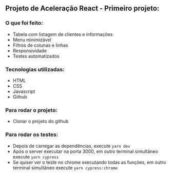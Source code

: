 ## Projeto de Aceleração React - Primeiro projeto:

<h3>O que foi feito:</h3>

+ Tabela com listagem de clientes e informações
+ Menu minimizável
+ Filtros de colunas e linhas
+ Responsividade
+ Testes automatizados
  
<h3>Tecnologias utilizadas:</h3>

+ HTML
+ CSS
+ Javascript
+ Github

<h3>Para rodar o projeto:</h3>

+ Clonar o projeto do github

<h3>Para rodar os testes:</h3>

+ Depois de carregar as dependências, execute `yarn dev`
+ Após o server executar na porta 3000, em outro terminal simultâneo execute `yarn cypress`
+ Se quiser ver o teste no chrome executando todas as funções, em outro terminal 
simultâneo execute `yarn cypress:chrome`
